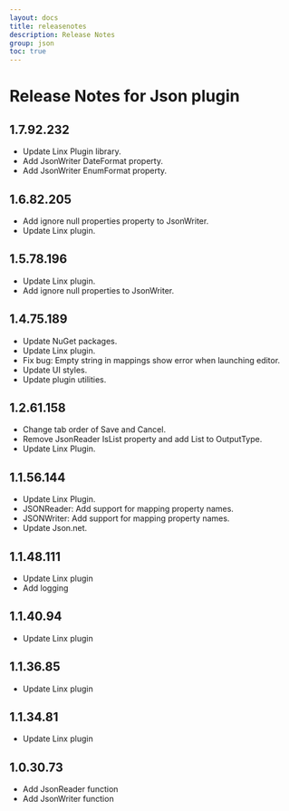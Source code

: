 ```yaml
---
layout: docs
title: releasenotes
description: Release Notes
group: json
toc: true
---
```

# Release Notes for Json plugin
<a id="1_7_92_232"></a>
## 1.7.92.232
- Update Linx Plugin library.
- Add JsonWriter DateFormat property.
- Add JsonWriter EnumFormat property.

<a id="1_6_82_205"></a>
## 1.6.82.205
- Add ignore null properties property to JsonWriter.
- Update Linx plugin.
<a id="1_5_78_196"></a>
## 1.5.78.196
- Update Linx plugin.
- Add ignore null properties to JsonWriter.
<a id="1_4_75_189"></a>
## 1.4.75.189
- Update NuGet packages.
- Update Linx plugin.
- Fix bug: Empty string in mappings show error when launching editor.
- Update UI styles.
- Update plugin utilities.
<a id="1_2_61_158"></a>
## 1.2.61.158
- Change tab order of Save and Cancel.
- Remove JsonReader IsList property and add List to OutputType.
- Update Linx Plugin.
<a id="1_1_56_144"></a>
## 1.1.56.144
- Update Linx Plugin.
- JSONReader: Add support for mapping property names.
- JSONWriter: Add support for mapping property names.
- Update Json.net.
<a id="1_1_48_111"></a>
## 1.1.48.111
- Update Linx plugin
- Add logging
<a id="1_1_40_94"></a>
## 1.1.40.94
- Update Linx plugin
<a id="1_1_36_85"></a>
## 1.1.36.85
- Update Linx plugin
<a id="1_1_34_81"></a>
## 1.1.34.81
- Update Linx plugin
<a id="1_0_30_73"></a>
## 1.0.30.73
- Add JsonReader function
- Add JsonWriter function
